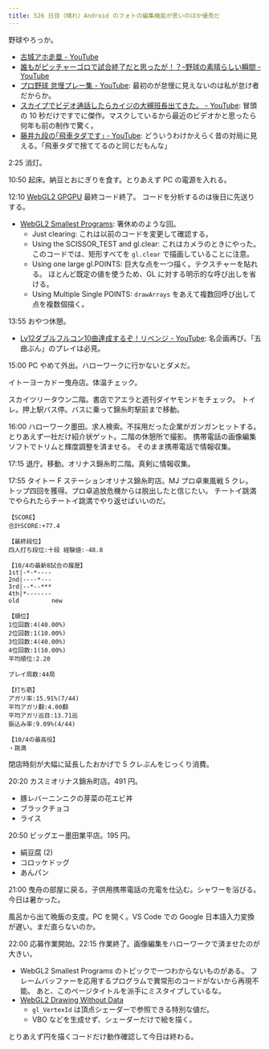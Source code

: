 ```yaml
---
title: 526 日目（晴れ）Android のフォトの編集機能が思いのほか優秀だ
---
```


野球やろっか。

* [古城アホ走塁 - YouTube](https://www.youtube.com/watch?v=9SANoq0qfJs)
* [誰もがピッチャーゴロで試合終了だと思ったが！？ｰ野球の素晴らしい瞬間 - YouTube](https://www.youtube.com/watch?v=TCWJxwzAow8)
* [プロ野球 怠慢プレー集 - YouTube](https://www.youtube.com/watch?v=yw2yqY5scN0):
  最初のが怠慢に見えないのは私が怠け者だからか。
* [スカイプでビデオ通話したらカイジの大槻班長出てきた。 - YouTube](https://www.youtube.com/watch?v=l131ZQ4hJwo):
  冒頭の 10 秒だけですでに傑作。マスクしているから最近のビデオかと思ったら何年も前の制作で驚く。
* [藤井九段の｢飛車タダです｣ - YouTube](https://www.youtube.com/watch?v=WjvFegWJfYc):
  どういうわけかえらく昔の対局に見える。「飛車タダで捨ててるのと同じだもんな」

2:25 消灯。

10:50 起床。納豆とおにぎりを食す。とりあえず PC の電源を入れる。

12:10 [WebGL2 GPGPU](https://webgl2fundamentals.org/webgl/lessons/webgl-gpgpu.html) 最終コード終了。
コードを分析するのは後日に先送りする。

* [WebGL2 Smallest Programs](https://webgl2fundamentals.org/webgl/lessons/webgl-smallest-programs.html):
  箸休めのような回。
  * Just clearing: これは以前のコードを変更して確認する。
  * Using the SCISSOR_TEST and gl.clear: これはカメラのときにやった。
    このコードでは、矩形すべてを `gl.clear` で描画していることに注意。
  * Using one large gl.POINTS: 巨大な点を一つ描く。テクスチャーを貼れる。
    ほとんど既定の値を使うため、GL に対する明示的な呼び出しを省ける。
  * Using Multiple Single POINTS: `drawArrays` をあえて複数回呼び出して点を複数個描く。

13:55 おやつ休憩。

* [Lv12ダブルフルコン10曲達成するぞ！リベンジ - YouTube](https://www.youtube.com/watch?v=qC6XrtT7MEc):
  名企画再び。「五曲ぶん」のプレイは必見。

15:00 PC やめて外出。ハローワークに行かないとダメだ。

イトーヨーカドー曳舟店。体温チェック。

スカイツリータウン二階。書店でアエラと週刊ダイヤモンドをチェック。
トイレ。押上駅バス停。バスに乗って錦糸町駅前まで移動。

16:00 ハローワーク墨田。求人検索。不採用だった企業がガンガンヒットする。
とりあえず一社だけ紹介状ゲット。二階の休憩所で撮影。
携帯電話の画像編集ソフトでトリムと輝度調整を済ませる。
そのまま携帯電話で情報収集。

17:15 退庁。移動。オリナス錦糸町二階。真剣に情報収集。

17:55 タイトー F ステーションオリナス錦糸町店。MJ プロ卓東風戦 5 クレ。
トップ四回を獲得。プロ卓追放危機からは脱出したと信じたい。
チートイ跳満でやられたらチートイ跳満でやり返せばいいのだ。

```text
【SCORE】
合計SCORE:+77.4

【最終段位】
四人打ち段位:十段 経験値:-48.8

【10/4の最新8試合の履歴】
1st|-*-*----
2nd|----*---
3rd|--*--***
4th|*-------
old         new

【順位】
1位回数:4(40.00%)
2位回数:1(10.00%)
3位回数:4(40.00%)
4位回数:1(10.00%)
平均順位:2.20

プレイ局数:44局

【打ち筋】
アガリ率:15.91%(7/44)
平均アガリ翻:4.00翻
平均アガリ巡目:13.71巡
振込み率:9.09%(4/44)

【10/4の最高役】
・跳満
```

閉店時刻が大幅に延長したおかげで 5 クレぶんをじっくり消費。

20:20 カスミオリナス錦糸町店。491 円。

* 豚レバーニンニクの芽菜の花エビ丼
* ブラックチョコ
* ライス

20:50 ビッグエー墨田業平店。195 円。

* 絹豆腐 (2)
* コロッケドッグ
* あんパン

21:00 曳舟の部屋に戻る。子供用携帯電話の充電を仕込む。シャワーを浴びる。今日は暑かった。

風呂から出て晩飯の支度。PC を開く。VS Code での Google 日本語入力変換が遅い。まだ直らないのか。

22:00 応募作業開始。22:15 作業終了。画像編集をハローワークで済ませたのが大きい。

* WebGL2 Smallest Programs のトピックで一つわからないものがある。
  フレームバッファーを応用するプログラムで異常形のコードがないから再現不能。
  あと、このページタイトルを派手にミスタイプしているな。
* [WebGL2 Drawing Without Data](https://webgl2fundamentals.org/webgl/lessons/webgl-drawing-without-data.html)
  * `gl_VertexId` は頂点シェーダーで参照できる特別な値だ。
  * VBO などを生成せず、シェーダーだけで絵を描く。

とりあえず円を描くコードだけ動作確認して今日は終わる。
